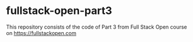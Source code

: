 # fullstack-open-part3
This repository consists of the code of Part 3 from Full Stack Open course on https://fullstackopen.com
